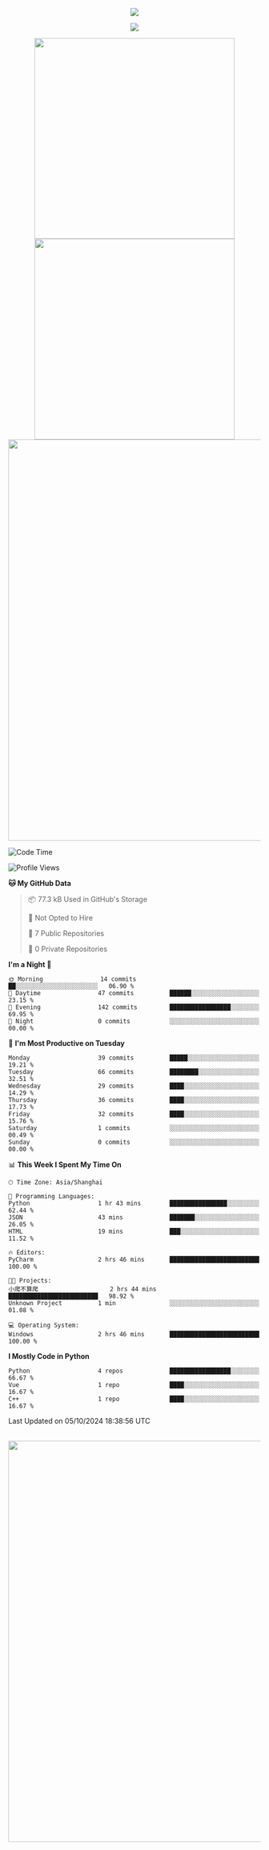 <!-- header -->
<p align="center">
<img src="https://capsule-render.vercel.app/api?type=waving&color=timeGradient&height=300&&section=header&text=👋%20Hi&fontSize=90&fontAlign=50&fontAlignY=30&desc=I’m%20echoChalo&descAlign=50&descSize=30&descAlignY=60&animation=twinkling" />
</p>
<!--subheader -->
<p align="center">
<img src="https://readme-typing-svg.demolab.com?font=Montserrat&pause=1000&color=28F7E8&background=498FF600&center=true&vCenter=true&random=false&width=435&lines=Welcome+to+my+Github+profile+page!" />
</p>
<!-- data-->

<p align="center">
<img align="center" width="400" src="https://github-readme-stats.vercel.app/api?username=echoChalo&theme=github-compact" />
<img align="center" width="400" src="https://streak-stats.demolab.com?user=echoChalo&theme=tokyonight-duo&hide_border=true" />
<br/>
<img  width="800" align="center" src="https://github-readme-stats.vercel.app/api/wakatime?username=echoChalo&theme=transparent&hide_border=true&layout=compact&langs_count=22" /> 
 
<!--START_SECTION:waka-->
![Code Time](http://img.shields.io/badge/Code%20Time-152%20hrs%2020%20mins-blue)

![Profile Views](http://img.shields.io/badge/Profile%20Views-0-blue)

**🐱 My GitHub Data** 

> 📦 77.3 kB Used in GitHub's Storage 
 > 
> 🚫 Not Opted to Hire
 > 
> 📜 7 Public Repositories 
 > 
> 🔑 0 Private Repositories 
 > 
**I'm a Night 🦉** 

```text
🌞 Morning                14 commits          ██░░░░░░░░░░░░░░░░░░░░░░░   06.90 % 
🌆 Daytime                47 commits          ██████░░░░░░░░░░░░░░░░░░░   23.15 % 
🌃 Evening                142 commits         █████████████████░░░░░░░░   69.95 % 
🌙 Night                  0 commits           ░░░░░░░░░░░░░░░░░░░░░░░░░   00.00 % 
```
📅 **I'm Most Productive on Tuesday** 

```text
Monday                   39 commits          █████░░░░░░░░░░░░░░░░░░░░   19.21 % 
Tuesday                  66 commits          ████████░░░░░░░░░░░░░░░░░   32.51 % 
Wednesday                29 commits          ████░░░░░░░░░░░░░░░░░░░░░   14.29 % 
Thursday                 36 commits          ████░░░░░░░░░░░░░░░░░░░░░   17.73 % 
Friday                   32 commits          ████░░░░░░░░░░░░░░░░░░░░░   15.76 % 
Saturday                 1 commits           ░░░░░░░░░░░░░░░░░░░░░░░░░   00.49 % 
Sunday                   0 commits           ░░░░░░░░░░░░░░░░░░░░░░░░░   00.00 % 
```


📊 **This Week I Spent My Time On** 

```text
🕑︎ Time Zone: Asia/Shanghai

💬 Programming Languages: 
Python                   1 hr 43 mins        ████████████████░░░░░░░░░   62.44 % 
JSON                     43 mins             ███████░░░░░░░░░░░░░░░░░░   26.05 % 
HTML                     19 mins             ███░░░░░░░░░░░░░░░░░░░░░░   11.52 % 

🔥 Editors: 
PyCharm                  2 hrs 46 mins       █████████████████████████   100.00 % 

🐱‍💻 Projects: 
小爬不算爬                    2 hrs 44 mins       █████████████████████████   98.92 % 
Unknown Project          1 min               ░░░░░░░░░░░░░░░░░░░░░░░░░   01.08 % 

💻 Operating System: 
Windows                  2 hrs 46 mins       █████████████████████████   100.00 % 
```

**I Mostly Code in Python** 

```text
Python                   4 repos             █████████████████░░░░░░░░   66.67 % 
Vue                      1 repo              ████░░░░░░░░░░░░░░░░░░░░░   16.67 % 
C++                      1 repo              ████░░░░░░░░░░░░░░░░░░░░░   16.67 % 
```




 Last Updated on 05/10/2024 18:38:56 UTC
<!--END_SECTION:waka-->

<br/>
<img width="800" src="https://github-readme-stats.vercel.app/api/top-langs/?username=echoChalo&&theme=transparent&hide_border=true&layout=compact&langs_count=8" />

